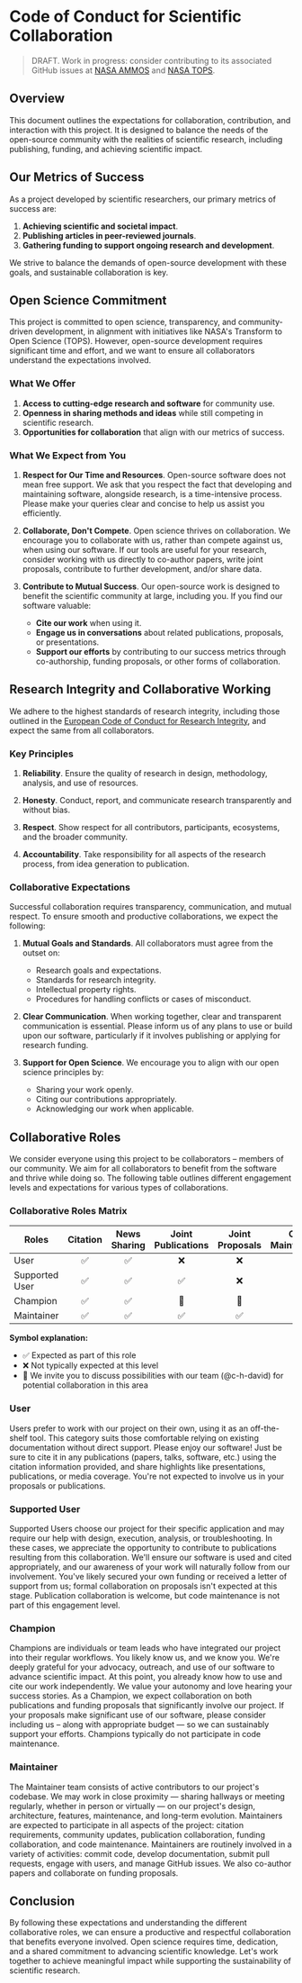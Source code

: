 # Code of Conduct for Scientific Collaboration

> DRAFT. Work in progress: consider contributing to its associated GitHub
> issues at [NASA AMMOS][URL_AMMOS] and [NASA TOPS][URL_TOPS].

## Overview

This document outlines the expectations for collaboration, contribution, and
interaction with this project. It is designed to balance the needs of the
open-source community with the realities of scientific research, including
publishing, funding, and achieving scientific impact.

## Our Metrics of Success

As a project developed by scientific researchers, our primary metrics of
success are:

1. **Achieving scientific and societal impact**.
2. **Publishing articles in peer-reviewed journals**.
3. **Gathering funding to support ongoing research and development**.

We strive to balance the demands of open-source development with these goals,
and sustainable collaboration is key.

## Open Science Commitment

This project is committed to open science, transparency, and community-driven
development, in alignment with initiatives like NASA's Transform to Open
Science (TOPS). However, open-source development requires significant time and
effort, and we want to ensure all collaborators understand the expectations
involved.

### What We Offer

1. **Access to cutting-edge research and software** for community use.
2. **Openness in sharing methods and ideas** while still competing in
   scientific research.
3. **Opportunities for collaboration** that align with our metrics of success.

### What We Expect from You

1. **Respect for Our Time and Resources**.
   Open-source software does not mean free support. We ask that you respect the
   fact that developing and maintaining software, alongside research, is a
   time-intensive process. Please make your queries clear and concise to help
   us assist you efficiently.

2. **Collaborate, Don't Compete**.
   Open science thrives on collaboration. We encourage you to collaborate with
   us, rather than compete against us, when using our software. If our tools
   are useful for your research, consider working with us directly to co-author
   papers, write joint proposals, contribute to further development, and/or
   share data.

3. **Contribute to Mutual Success**.
   Our open-source work is designed to benefit the scientific community at
   large, including you. If you find our software valuable:
   - **Cite our work** when using it.
   - **Engage us in conversations** about related publications, proposals, or
     presentations.
   - **Support our efforts** by contributing to our success metrics through
     co-authorship, funding proposals, or other forms of collaboration.

## Research Integrity and Collaborative Working

We adhere to the highest standards of research integrity, including those
outlined in the
[European Code of Conduct for Research Integrity][URL_Allea],
and expect the same from all collaborators.

### Key Principles

1. **Reliability**.
   Ensure the quality of research in design, methodology, analysis, and use of
   resources.

2. **Honesty**.
   Conduct, report, and communicate research transparently and without bias.

3. **Respect**.
   Show respect for all contributors, participants, ecosystems, and the broader
   community.

4. **Accountability**.
   Take responsibility for all aspects of the research process, from idea
   generation to publication.

### Collaborative Expectations

Successful collaboration requires transparency, communication, and mutual
respect. To ensure smooth and productive collaborations, we expect the
following:

1. **Mutual Goals and Standards**.
   All collaborators must agree from the outset on:
   - Research goals and expectations.
   - Standards for research integrity.
   - Intellectual property rights.
   - Procedures for handling conflicts or cases of misconduct.

2. **Clear Communication**.
   When working together, clear and transparent communication is essential.
   Please inform us of any plans to use or build upon our software,
   particularly if it involves publishing or applying for research funding.

3. **Support for Open Science**.
   We encourage you to align with our open science principles by:
   - Sharing your work openly.
   - Citing our contributions appropriately.
   - Acknowledging our work when applicable.

## Collaborative Roles

We consider everyone using this project to be collaborators – members of our
community. We aim for all collaborators to benefit from the software and thrive
while doing so. The following table outlines different engagement levels and
expectations for various types of collaborations.

### Collaborative Roles Matrix

| Roles | Citation | News Sharing | Joint Publications | Joint Proposals | Code Maintainence |
| --- | :---: | :---: | :---: | :---: | :---: |
| User | ✅ | ✅ | ❌ | ❌ | ❌ |
| Supported User | ✅ | ✅ | ✅ | ❌ | ❌ |
| Champion | ✅ | ✅ | 💬 | 💬 | ❌ |
| Maintainer | ✅ | ✅ | ✅ | ✅ | ✅ |

**Symbol explanation:**
- ✅ Expected as part of this role
- ❌ Not typically expected at this level
- 💬 We invite you to discuss possibilities with our team (@c-h-david) for potential collaboration in this area

### User
Users prefer to work with our project on their own, using it as an off-the-shelf tool.
This category suits those comfortable relying on existing documentation without
direct support. Please enjoy our software! Just be sure to cite it in any publications
(papers, talks, software, etc.) using the citation information provided, and share highlights
like presentations, publications, or media coverage. You're not expected to involve
us in your proposals or publications.

### Supported User
Supported Users choose our project for their specific application and may require our
help with design, execution, analysis, or troubleshooting. In these cases, we
appreciate the opportunity to contribute to publications resulting from this
collaboration. We'll ensure our software is used and cited appropriately, and our
awareness of your work will naturally follow from our involvement. You've
likely secured your own funding or received a letter of support from us; formal
collaboration on proposals isn't expected at this stage. Publication collaboration
is welcome, but code maintenance is not part of this engagement level.

### Champion
Champions are individuals or team leads who have integrated our project into their
regular workflows. You likely know us, and we know you. We're deeply grateful
for your advocacy, outreach, and use of our software to advance scientific impact. At
this point, you already know how to use and cite our work independently. We value
your autonomy and love hearing your success stories. As a Champion, we expect
collaboration on both publications and funding proposals that significantly
involve our project. If your proposals make significant use of our software, please consider
including us – along with appropriate budget — so we can sustainably support your
efforts. Champions typically do not participate in code maintenance.

### Maintainer
The Maintainer team consists of active contributors to our project's codebase. We may
work in close proximity — sharing hallways or meeting regularly, whether in
person or virtually — on our project's design, architecture, features, maintenance,
and long-term evolution. Maintainers are expected to participate in all aspects of the
project: citation requirements, community updates, publication collaboration, funding
collaboration, and code maintenance. Maintainers are routinely involved in a variety
of activities: commit code, develop documentation, submit pull requests, engage
with users, and manage GitHub issues. We also co-author papers and collaborate
on funding proposals.

## Conclusion

By following these expectations and understanding the different collaborative roles,
we can ensure a productive and respectful collaboration that benefits everyone involved.
Open science requires time, dedication, and a shared commitment to advancing scientific
knowledge. Let's work together to achieve meaningful impact while supporting the
sustainability of scientific research.

[URL_Allea]: https://allea.org/code-of-conduct/
[URL_AMMOS]: https://github.com/NASA-AMMOS/slim/issues/173
[URL_TOPS]: https://github.com/nasa/Transform-to-Open-Science/issues/894
